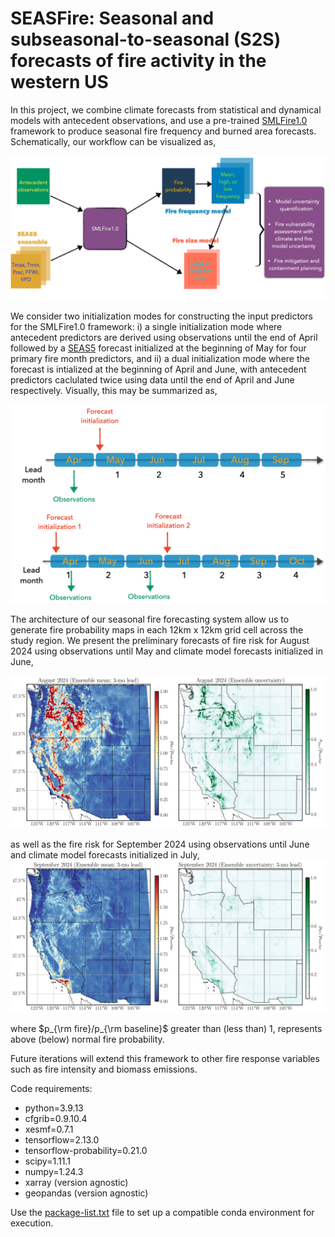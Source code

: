 # SEASFire: Seasonal and subseasonal-to-seasonal (S2S) forecasts of fire activity in the western US

In this project, we combine climate forecasts from statistical and dynamical models with antecedent observations, and use a pre-trained [SMLFire1.0](https://github.com/jtbuch/smlfire1.0) framework to produce seasonal fire frequency and burned area forecasts. Schematically, our workflow can be visualized as,

![plot](./plots/seasfire.jpg)

We consider two initialization modes for constructing the input predictors for the SMLFire1.0 framework: i) a single initialization mode where antecedent predictors are derived using observations until the end of April followed by a [SEAS5](https://www.ecmwf.int/en/forecasts/datasets/set-v) forecast initialized at the beginning of May for four primary fire month predictors, and ii) a dual initialization mode where the forecast is intialized at the beginning of April and June, with antecedent predictors caclulated twice using data until the end of April and June respectively. Visually, this may be summarized as,

![plot](./plots/fcast_initmodes.jpg)

The architecture of our seasonal fire forecasting system allow us to generate fire probability maps in each 12km x 12km grid cell across the study region. We present the preliminary forecasts of fire risk for August 2024 using observations until May and climate model forecasts initialized in June,

![plot](./plots/2024/pred_fire_prob_08_07_23_654_ens_mean_aug_2024.png)

as well as the fire risk for September 2024 using observations until June and climate model forecasts initialized in July,
![plot](./plots/2024/pred_fire_prob_08_07_23_654_ens_mean_sep_jaso_2024.png)

where $p_{\rm fire}/p_{\rm baseline}$ greater than (less than) 1, represents above (below) normal fire probability.

Future iterations will extend this framework to other fire response variables such as fire intensity and biomass emissions.

Code requirements:
* python=3.9.13
* cfgrib=0.9.10.4
* xesmf=0.7.1
* tensorflow=2.13.0
* tensorflow-probability=0.21.0
* scipy=1.11.1
* numpy=1.24.3
* xarray (version agnostic)
* geopandas (version agnostic)

Use the [package-list.txt](https://github.com/jtbuch/SEASFire/blob/master/package-list.txt) file to set up a compatible conda environment for execution.



